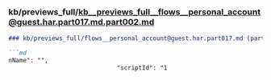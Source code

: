 ### kb/previews_full/kb__previews_full__flows__personal_account@guest.har.part017.md.part002.md

```md
### kb/previews_full/flows__personal_account@guest.har.part017.md (part 002)

```md
nName": "",
                              "scriptId": "1
```

```

```
